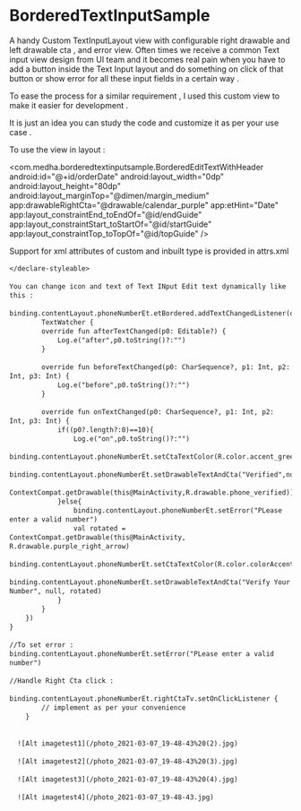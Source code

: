 # BorderedTextInputSample

A handy Custom TextInputLayout view with configurable right drawable and left drawable cta , and error view. 
Often times we receive a common Text input view design from UI team and it becomes real pain when you have to add a 
button inside the Text Input layout and do something on click of that button or show error for all these input fields in a certain way . 

To ease the process for a similar requirement , I used this custom view to make it easier for development . 

It is just an idea you can study the code and customize it as per your use case . 

To use the view in layout : 

<com.medha.borderedtextinputsample.BorderedEditTextWithHeader
        android:id="@+id/orderDate"
        android:layout_width="0dp"
        android:layout_height="80dp"
        android:layout_marginTop="@dimen/margin_medium"
        app:drawableRightCta="@drawable/calendar_purple"
        app:etHint="Date"
        app:layout_constraintEnd_toEndOf="@id/endGuide"
        app:layout_constraintStart_toStartOf="@id/startGuide"
        app:layout_constraintTop_toTopOf="@id/topGuide" />
        
        
 Support for xml attributes of custom and inbuilt type is provided in attrs.xml 
 
 <declare-styleable name="BorderedEditTextWithHeader">
        <attr name="etHint" format="string" />
        <attr name="etText" format="string"/>
        <attr name="android:inputType" />
        <attr name="android:longClickable"/>
        <attr name="android:enabled" format="boolean" />
        <attr name="android:imeOptions"/>
        <attr name="android:maxLength"/>
        <attr name="drawableRightCta" format="reference"/>
        <attr name="drawableLeftCta" format="reference"/>
        <attr name="ctaText" format="string"/>
        <attr name="ctaTextColor" format="color"/>

    </declare-styleable>
    
    You can change icon and text of Text INput Edit text dynamically like this : 
    
    binding.contentLayout.phoneNumberEt.etBordered.addTextChangedListener(object:
            TextWatcher {
            override fun afterTextChanged(p0: Editable?) {
                Log.e("after",p0.toString()?:"")
            }

            override fun beforeTextChanged(p0: CharSequence?, p1: Int, p2: Int, p3: Int) {
                Log.e("before",p0.toString()?:"")
            }

            override fun onTextChanged(p0: CharSequence?, p1: Int, p2: Int, p3: Int) {
                if((p0?.length?:0)==10){
                    Log.e("on",p0.toString()?:"")
                    binding.contentLayout.phoneNumberEt.setCtaTextColor(R.color.accent_green)
                    binding.contentLayout.phoneNumberEt.setDrawableTextAndCta("Verified",null,
                        ContextCompat.getDrawable(this@MainActivity,R.drawable.phone_verified))
                }else{
                    binding.contentLayout.phoneNumberEt.setError("PLease enter a valid number")
                    val rotated = ContextCompat.getDrawable(this@MainActivity, R.drawable.purple_right_arrow)
                    binding.contentLayout.phoneNumberEt.setCtaTextColor(R.color.colorAccent)
                    binding.contentLayout.phoneNumberEt.setDrawableTextAndCta("Verify Your Number", null, rotated)
                }
            }
        })
    }
    
    //To set error : 
    binding.contentLayout.phoneNumberEt.setError("PLease enter a valid number")
    
    //Handle Right Cta click : 
    
    binding.contentLayout.phoneNumberEt.rightCtaTv.setOnClickListener {
            // implement as per your convenience
        }
        
        
      ![Alt imagetest1](/photo_2021-03-07_19-48-43%20(2).jpg)  
      
      ![Alt imagetest2](/photo_2021-03-07_19-48-43%20(3).jpg)  
      
      ![Alt imagetest3](/photo_2021-03-07_19-48-43%20(4).jpg)  
      
      ![Alt imagetest4](/photo_2021-03-07_19-48-43.jpg)  
